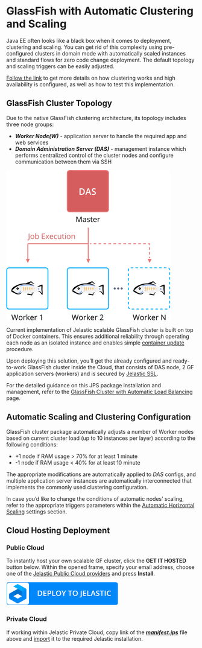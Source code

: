 # GlassFish with Automatic Clustering and Scaling


Java EE often looks like a black box when it comes to deployment, clustering and scaling. You can get rid of this complexity using pre-configured clusters in domain mode with automatically scaled instances and standard flows for zero code change deployment. The default topology and scaling triggers can be easily adjusted.

[Follow the link](https://jelastic.com/blog/glassfish-payara-auto-clustering-cloud-hosting/) to get more details on how clustering works and high availability is configured, as well as how to test this implementation.


## GlassFish Cluster Topology


Due to the native GlassFish clustering architecture, its topology includes three node groups:
- **_Worker Node(W)_** - application server to handle the required app and web services
- **_Domain Administration Server (DAS)_** - management instance which performs centralized control of the cluster nodes and configure communication between them via SSH 

![GlassFish cluster scheme](/glassfish-cluster/img/glassfish-white.svg)

Current implementation of Jelastic scalable GlassFish cluster is built on top of Docker containers. This ensures additional reliability through operating each node as an isolated instance and enables simple [container update](https://docs.jelastic.com/docker-update) procedure. 

Upon deploying this solution, you’ll get the already configured and ready-to-work GlassFish cluster inside the Cloud, that consists of DAS node, 2 GF application servers (workers) and is secured by [Jelastic SSL](https://docs.jelastic.com/jelastic-ssl). 

For the detailed guidance on this JPS package installation and management, refer to the [GlassFish Cluster with Automatic Load Balancing](https://jelastic.com/blog/how-to-configure-glassfish-cluster-with-automatic-load-balancing/) page.


## Automatic Scaling and Clustering Configuration 


GlassFish cluster package automatically adjusts a number of Worker nodes based on current cluster load (up to 10 instances per layer) according to the following conditions:
- +1 node if RAM usage > 70% for at least 1 minute
- -1 node if RAM usage < 40% for at least 10 minute


The appropriate modifications are automatically applied to _DAS_ configs, and multiple application server instances are automatically interconnected that implements the commonly used clustering configuration.


In case you’d like to change the conditions of automatic nodes’ scaling, refer to the appropriate triggers parameters within the [Automatic Horizontal Scaling](https://docs.jelastic.com/automatic-horizontal-scaling) settings section.


## Cloud Hosting Deployment


### Public Cloud


To instantly host your own scalable GF cluster, click the **GET IT HOSTED** button below. Within the opened frame, specify your email address, choose one of the [Jelastic Public Cloud providers](https://jelastic.cloud/) and press **Install**.


[![Deploy](https://github.com/jelastic-jps/git-push-deploy/raw/master/images/deploy-to-jelastic.png)](https://jelastic.com/install-application/?manifest=https://raw.githubusercontent.com/jelastic-jps/glassfish/master/manifest.jps&keys=app.jelastic.eapps.com;app.jelastic.saveincloud.net;app.mircloud.host;app.j.layershift.co.uk;app.milesweb.cloud;app.paas.massivegrid.com)


### Private Cloud

If working within Jelastic Private Cloud, copy link of the [**_manifest.jps_**](https://raw.githubusercontent.com/jelastic-jps/glassfish/master/manifest.jps) file above and [import](https://docs.jelastic.com/environment-import) it to the required Jelastic installation. 
